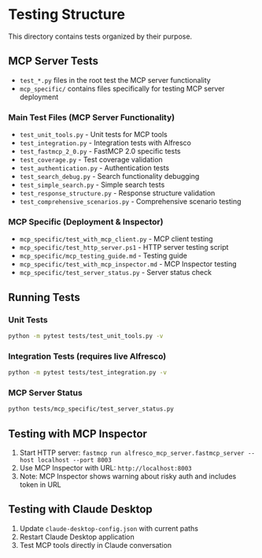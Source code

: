 # Testing Structure

This directory contains tests organized by their purpose.

## MCP Server Tests
- `test_*.py` files in the root test the MCP server functionality
- `mcp_specific/` contains files specifically for testing MCP server deployment

### Main Test Files (MCP Server Functionality)
- `test_unit_tools.py` - Unit tests for MCP tools
- `test_integration.py` - Integration tests with Alfresco
- `test_fastmcp_2_0.py` - FastMCP 2.0 specific tests
- `test_coverage.py` - Test coverage validation
- `test_authentication.py` - Authentication tests
- `test_search_debug.py` - Search functionality debugging
- `test_simple_search.py` - Simple search tests
- `test_response_structure.py` - Response structure validation
- `test_comprehensive_scenarios.py` - Comprehensive scenario testing

### MCP Specific (Deployment & Inspector)
- `mcp_specific/test_with_mcp_client.py` - MCP client testing
- `mcp_specific/test_http_server.ps1` - HTTP server testing script
- `mcp_specific/mcp_testing_guide.md` - Testing guide
- `mcp_specific/test_with_mcp_inspector.md` - MCP Inspector testing
- `mcp_specific/test_server_status.py` - Server status check

## Running Tests

### Unit Tests
```bash
python -m pytest tests/test_unit_tools.py -v
```

### Integration Tests (requires live Alfresco)
```bash
python -m pytest tests/test_integration.py -v
```

### MCP Server Status
```bash
python tests/mcp_specific/test_server_status.py
```

## Testing with MCP Inspector
1. Start HTTP server: `fastmcp run alfresco_mcp_server.fastmcp_server --host localhost --port 8003`
2. Use MCP Inspector with URL: `http://localhost:8003`
3. Note: MCP Inspector shows warning about risky auth and includes token in URL

## Testing with Claude Desktop
1. Update `claude-desktop-config.json` with current paths
2. Restart Claude Desktop application
3. Test MCP tools directly in Claude conversation 